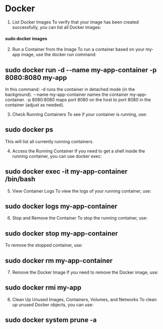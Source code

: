 # Docker

1. List Docker Images
To verify that your image has been created successfully, you can list all Docker images:
#### sudo docker images

2. Run a Container from the Image
To run a container based on your my-app image, use the docker run command:
## sudo docker run -d --name my-app-container -p 8080:8080 my-app

In this command:
-d runs the container in detached mode (in the background).
--name my-app-container names the container my-app-container.
-p 8080:8080 maps port 8080 on the host to port 8080 in the container (adjust as needed).

3. Check Running Containers
To see if your container is running, use:
## sudo docker ps
This will list all currently running containers.

4. Access the Running Container
If you need to get a shell inside the running container, you can use docker exec:
## sudo docker exec -it my-app-container /bin/bash

5. View Container Logs
To view the logs of your running container, use:
## sudo docker logs my-app-container

6. Stop and Remove the Container
To stop the running container, use:
## sudo docker stop my-app-container

To remove the stopped container, use:
## sudo docker rm my-app-container

7. Remove the Docker Image
If you need to remove the Docker image, use:
## sudo docker rmi my-app

8. Clean Up Unused Images, Containers, Volumes, and Networks
To clean up unused Docker objects, you can use:
## sudo docker system prune -a
